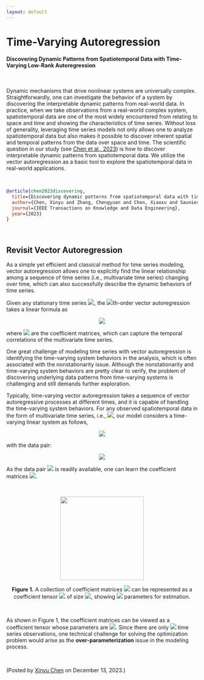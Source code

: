 ```yaml
---
layout: default
---
```


# Time-Varying Autoregression

#### Discovering Dynamic Patterns from Spatiotemporal Data with Time-Varying Low-Rank Autoregression

<br>

Dynamic mechanisms that drive nonlinear systems are universally complex. Straightforwardly, one can investigate the behavior of a system by discovering the interpretable dynamic patterns from real-world data. In practice, when we take observations from a real-world complex system, spatiotemporal data are one of the most widely encountered from relating to space and time and showing the characteristics of time series. Without loss of generality, leveraging time series models not only allows one to analyze spatiotemporal data but also makes it possible to discover inherent spatial and temporal patterns from the data over space and time. The scientific question in our study (see [Chen et al., 2023](https://doi.org/10.1109/TKDE.2023.3294440)) is how to discover interpretable dynamic patterns from spatiotemporal data. We utilize the vector autoregression as a basic tool to explore the spatiotemporal data in real-world applications.

<br>

```bibtex
@article{chen2023discovering,
  title={Discovering dynamic patterns from spatiotemporal data with time-varying low-rank autoregression},
  author={Chen, Xinyu and Zhang, Chengyuan and Chen, Xiaoxu and Saunier, Nicolas and Sun, Lijun},
  journal={IEEE Transactions on Knowledge and Data Engineering},
  year={2023}
}
```

<br>

## Revisit Vector Autoregression

As a simple yet efficient and classical method for time series modeling, vector autoregression allows one to explicitly find the linear relationship among a sequence of time series (i.e., multivariate time series) changing over time, which can also successfully describe the dynamic behaviors of time series.

Given any stationary time series <img style="display: inline;" src="https://latex.codecogs.com/svg.latex?\normalsize&space;\boldsymbol{s}_1,\boldsymbol{s}_2,\ldots,\boldsymbol{s}_{T}\in\mathbb{R}^{N}"/>, the <img style="display: inline;" src="https://latex.codecogs.com/svg.latex?\normalsize&space;d"/>th-order vector autoregression takes a linear formula as

<p align = "center"><img align="middle" src="https://latex.codecogs.com/svg.latex?\normalsize&space;\boldsymbol{s}_{t}=\sum_{k=1}^{d}{\color{red}\boldsymbol{A}_{k}}\boldsymbol{s}_{t-k}+\underbrace{\boldsymbol{\epsilon}_{t}}_{\text{error}},\,\forall t"/></p>

where <img style="display: inline;" src="https://latex.codecogs.com/svg.latex?\normalsize&space;\boldsymbol{A}_1,\boldsymbol{A}_2,\ldots,\boldsymbol{A}_{d}\in\mathbb{R}^{N\times N}"/> are the coefficient matrices, which can capture the temporal correlations of the multivariate time series.

One great challenge of modeling time series with vector autoregression is identifying the time-varying system behaviors in the analysis, which is often associated with the nonstationarity issue. Although the nonstationarity and time-varying system behaviors are pretty clear to verify, the problem of discovering underlying data patterns from time-varying systems is challenging and still demands further exploration.

Typically, time-varying vector autoregression takes a sequence of vector autoregressive processes at different times, and it is capable of handling the time-varying system behaviors. For any observed spatiotemporal data in the form of multivariate time series, i.e., <img style="display: inline;" src="https://latex.codecogs.com/svg.latex?\normalsize&space;\boldsymbol{s}_1,\boldsymbol{s}_2,\ldots,\boldsymbol{s}_{T}\in\mathbb{R}^{N}"/>, our model considers a time-varying linear system as follows,

<p align = "center"><img align="middle" src="https://latex.codecogs.com/svg.latex?\normalsize&space;\min_{\color{red}\{\boldsymbol{A}_{t}\}}~\frac{1}{2}\underbrace{\sum_{t=d+1}^{T}\left\|\boldsymbol{y}_{t}-{\color{red}\boldsymbol{A}_{t}}\boldsymbol{z}_{t}\right\|_2^2}_{\text{time-varying autoregression}}"/></p>

with the data pair:

<p align = "center"><img align="middle" src="https://latex.codecogs.com/svg.latex?\normalsize&space;\begin{aligned} \boldsymbol{y}_{t}&\triangleq \boldsymbol{s}_{t}\in\mathbb{R}^{N} \\ \boldsymbol{z}_{t}&\triangleq\begin{bmatrix} \boldsymbol{s}_{t-1} \\ \vdots \\ \boldsymbol{s}_{t-d} \\ \end{bmatrix} \end{aligned}\in\mathbb{R}^{dN}"/></p>

As the data pair <img style="display: inline;" src="https://latex.codecogs.com/svg.latex?\normalsize&space;\{\boldsymbol{y}_t,\boldsymbol{z}_t\}"/> is readily available, one can learn the coefficient matrices <img style="display: inline;" src="https://latex.codecogs.com/svg.latex?\normalsize&space;\boldsymbol{A}_t\in\mathbb{R}^{N\times (dN)}"/>.

<br>

<p align="center">
<img align="middle" src="https://spatiotemporal-data.github.io/images/tensor_Atd.png" width="220" />
</p>

<p align = "center">
<b>Figure 1.</b> A collection of coefficient matrices <img style="display: inline;" src="https://latex.codecogs.com/svg.latex?\normalsize&space;\boldsymbol{A}_t,\forall t"/> can be represented as a coefficient tensor <img style="display: inline;" src="https://latex.codecogs.com/svg.latex?\normalsize&space;\boldsymbol{\mathcal{A}}"/> of size <img style="display: inline;" src="https://latex.codecogs.com/svg.latex?\normalsize&space;N\times (dN)\times (T-d)"/>, showing <img style="display: inline;" src="https://latex.codecogs.com/svg.latex?\normalsize&space;dN^2(T-d)"/> parameters for estimation.
</p>

<br>

As shown in Figure 1, the coefficient matrices can be viewed as a coefficient tensor whose parameters are <img style="display: inline;" src="https://latex.codecogs.com/svg.latex?\normalsize&space;dN^2(T-d)"/>. Since there are only <img style="display: inline;" src="https://latex.codecogs.com/svg.latex?\normalsize&space;NT"/> time series observations, one technical challenge for solving the optimization problem would arise as the **over-parameterization** issue in the modeling process.


<br>
<p align="left">(Posted by <a href="https://xinychen.github.io/">Xinyu Chen</a> on December 13, 2023.)</p>
